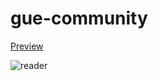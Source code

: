 # gue-community
[Preview](https://guehq.github.io/gue-community/)

![reader](https://guehq.github.io/gue-community/img/ScreenShot.png?raw=true)

